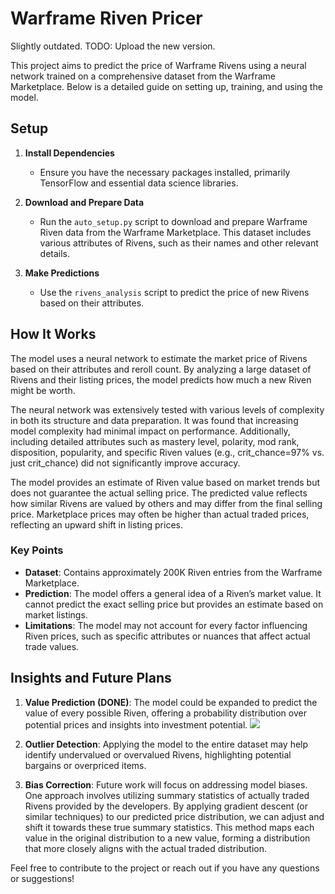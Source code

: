 # Warframe Riven Pricer

Slightly outdated. TODO: Upload the new version.

This project aims to predict the price of Warframe Rivens using a neural network trained on a comprehensive dataset from the Warframe Marketplace. Below is a detailed guide on setting up, training, and using the model.

## Setup

1. **Install Dependencies**
   - Ensure you have the necessary packages installed, primarily TensorFlow and essential data science libraries.

2. **Download and Prepare Data**
   - Run the `auto_setup.py` script to download and prepare Warframe Riven data from the Warframe Marketplace. This dataset includes various attributes of Rivens, such as their names and other relevant details.

3. **Make Predictions**
   - Use the `rivens_analysis` script to predict the price of new Rivens based on their attributes.

## How It Works

The model uses a neural network to estimate the market price of Rivens based on their attributes and reroll count. By analyzing a large dataset of Rivens and their listing prices, the model predicts how much a new Riven might be worth. 

The neural network was extensively tested with various levels of complexity in both its structure and data preparation. It was found that increasing model complexity had minimal impact on performance. Additionally, including detailed attributes such as mastery level, polarity, mod rank, disposition, popularity, and specific Riven values (e.g., crit_chance=97% vs. just crit_chance) did not significantly improve accuracy. 

The model provides an estimate of Riven value based on market trends but does not guarantee the actual selling price. The predicted value reflects how similar Rivens are valued by others and may differ from the final selling price. Marketplace prices may often be higher than actual traded prices, reflecting an upward shift in listing prices.

### Key Points
- **Dataset**: Contains approximately 200K Riven entries from the Warframe Marketplace.
- **Prediction**: The model offers a general idea of a Riven’s market value. It cannot predict the exact selling price but provides an estimate based on market listings.
- **Limitations**: The model may not account for every factor influencing Riven prices, such as specific attributes or nuances that affect actual trade values.

## Insights and Future Plans

1. **Value Prediction (DONE)**: The model could be expanded to predict the value of every possible Riven, offering a probability distribution over potential prices and insights into investment potential.
![](https://i.imgur.com/UJKjYV4.png)

3. **Outlier Detection**: Applying the model to the entire dataset may help identify undervalued or overvalued Rivens, highlighting potential bargains or overpriced items.

4. **Bias Correction**: Future work will focus on addressing model biases. One approach involves utilizing summary statistics of actually traded Rivens provided by the developers. By applying gradient descent (or similar techniques) to our predicted price distribution, we can adjust and shift it towards these true summary statistics. This method maps each value in the original distribution to a new value, forming a distribution that more closely aligns with the actual traded distribution.

Feel free to contribute to the project or reach out if you have any questions or suggestions!
